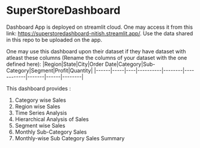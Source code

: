 # SuperStoreDashboard

Dashboard App is deployed on streamlit cloud. One may access it from this link: https://superstoredashboard-nitish.streamlit.app/. Use the data shared in this repo to be uploaded on the app.

One may use this dashboard upon their dataset if they have dataset with atleast these columns (Rename the columns of your dataset with the one defined here):
|Region|State|City|Order Date|Category|Sub-Category|Segment|Profit|Quantity|
|------|-----|----|----------|--------|------------|-------|------|--------|

This dashboard provides :
1. Category wise Sales
2. Region wise Sales
3. Time Series Analysis
4. Hierarchical Analysis of Sales
5. Segment wise Sales
6. Monthly Sub-Category Sales
7. Monthly-wise Sub Category Sales Summary
